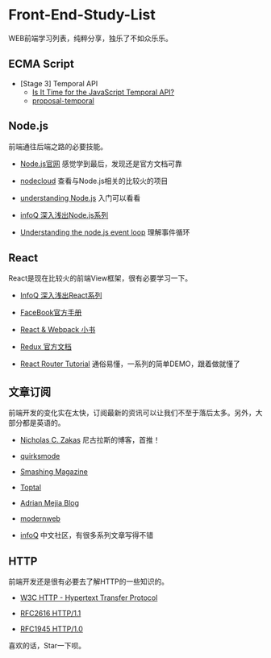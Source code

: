 # Front-End-Study-List 
 WEB前端学习列表，纯粹分享，独乐了不如众乐乐。
 
## ECMA Script

- [Stage 3] Temporal API 
  - [Is It Time for the JavaScript Temporal API?](https://blog.openreplay.com/is-it-time-for-the-javascript-temporal-api)
  - [proposal-temporal](https://github.com/tc39/proposal-temporal)

## Node.js
前端通往后端之路的必要技能。

- [Node.js官网](https://nodejs.org/en/) 感觉学到最后，发现还是官方文档可靠

- [nodecloud](http://www.nodecloud.org/) 查看与Node.js相关的比较火的项目

- [understanding Node.js](http://debuggable.com/posts/understanding-node-js:4bd98440-45e4-4a9a-8ef7-0f7ecbdd56cb) 入门可以看看

- [infoQ 深入浅出Node.js系列](http://www.infoq.com/cn/master-nodejs)

- [Understanding the node.js event loop](http://blog.mixu.net/2011/02/01/understanding-the-node-js-event-loop/) 理解事件循环


## React
React是现在比较火的前端View框架，很有必要学习一下。

- [InfoQ 深入浅出React系列](http://www.infoq.com/cn/articles/react-art-of-simplity?utm_source=articles_about_React1&utm_medium=link&utm_campaign=React1)

- [FaceBook官方手册](https://facebook.github.io/react/tutorial/tutorial.html)

- [React & Webpack 小书](https://fakefish.github.io/react-webpack-cookbook/index.html)

- [Redux 官方文档](http://redux.js.org/)

- [React Router Tutorial](https://github.com/reactjs/react-router-tutorial) 通俗易懂，一系列的简单DEMO，跟着做就懂了

## 文章订阅
前端开发的变化实在太快，订阅最新的资讯可以让我们不至于落后太多。另外，大部分都是英语的。

- [Nicholas C. Zakas](https://www.nczonline.net/index.html) 尼古拉斯的博客，首推！

- [quirksmode](http://quirksmode.org/)

- [Smashing Magazine](https://www.smashingmagazine.com/)

- [Toptal](https://www.toptal.com/developers/blog)

- [Adrian Mejia Blog](http://adrianmejia.com/)

- [modernweb](https://modernweb.com/)

- [infoQ](http://www.infoq.com/cn/) 中文社区，有很多系列文章写得不错

## HTTP
前端开发还是很有必要去了解HTTP的一些知识的。

- [W3C HTTP - Hypertext Transfer Protocol](https://www.w3.org/Protocols/)

- [RFC2616 HTTP/1.1](http://ietf.org/rfc/rfc2616.txt)

- [RFC1945 HTTP/1.0](http://ietf.org/rfc/rfc1945.txt)

喜欢的话，Star一下呗。
